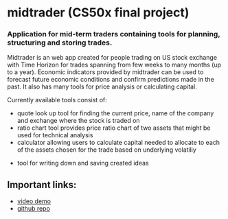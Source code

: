# midtrader (CS50x final project)

### Application for mid-term traders containing tools for planning, structuring and storing trades.

Midtrader is an web app created for people trading on US stock exchange with Time Horizon for trades spanning from few weeks to many months (up to a year). Economic indicators provided by midtrader can be used to forecast future economic conditions and confirm predictions made in the past. It also has many tools for price analysis or calculating capital.

Currently available tools consist of:

- quote look up tool for finding the current price, name of the company and exchange where the stock is traded on
- ratio chart tool provides price ratio chart of two assets that might be used for technical analysis
- calculator allowing users to calculate capital needed to allocate to each of the assets chosen for the trade based on underlying volatiliy

* tool for writing down and saving created ideas

## Important links:

- [video demo](https://www.youtube.com/watch?v=bMAZQJn8KK4)
- [github repo](https://github.com/kamilp522/finalproject)
